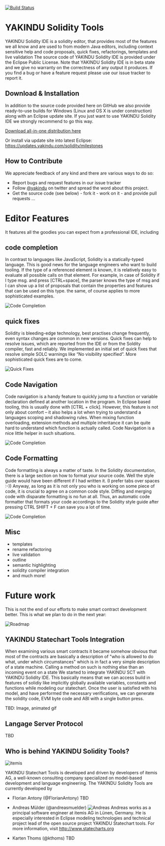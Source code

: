 [![Build Status](https://travis-ci.org/Yakindu/solidity-ide.svg?branch=master)](https://travis-ci.org/Yakindu/solidity-ide)

# YAKINDU Solidity Tools

YAKINDU Solidity IDE is a solidity editor, that provides most of the features we all know and are used to from modern Java editors, including context sensitive help and code proposals, quick fixes, refactorings, templates and live validation
The source code of YAKINDU Solidity IDE is provided under the Eclipse Public License. Note that YAKINDU Solidity IDE is in beta state and we give no warranty on the correctness of any output it produces. If you find a bug or have a feature request please use our issue tracker to report it. 

## Download & Installation

In addition to the source code provided here on GitHub we also provide ready-to-use builds for Windows (Linux and OS X is under construction) along with an Eclipse update site. If you just want to use YAKINDU Solidity IDE we strongly recommend to go this way.

[Download all-in-one distribution here](https://info.itemis.com/yakindu/solidity/download/ "YAKINDU Solidity Tools download")

Or install via update site into latest Eclipse:
https://updates.yakindu.com/solidity/milestones

## How to Contribute
We appreciate feedback of any kind and there are various ways to do so:
 * Report bugs and request features in our issue tracker
 * Follow [@yakindu](https://twitter.com/yakindu) on twitter and spread the word about this project.
 * Get the source code (see below) - fork it - work on it - and provide pull requests ...

# Editor Features
It features all the goodies you can expect from a professional IDE, including
## code completion
 In contrast to languages like JavaScript, Solidity is a statically-typed language. This is good news for the language engineers who want to build tooling. If the type of a referenced element is known, it is relatively easy to evaluate all possible calls on that element. For example, in case of Solidity if I type msg. and press [CTRL+space], the parser knows the type of msg and I can show up a list of proposals that contain the properties and features that can be used on this type. the same, of course applies to more sophisticated examples.
 
![Code Completion](https://cdn-images-1.medium.com/max/800/1*suh-p7fapC2NjX5Fhk7Unw.gif)

## quick fixes
 Solidity is bleeding-edge technology, best practises change frequently, even syntax changes are common in new versions. Quick fixes can help to resolve issues, which are reported from the IDE or from the Soldity compiler, fast and reliably. We implemented an initial set of quick fixes that resolve simple SOLC warnings like “No visibility specified”. More sophisticated quick fixes are to come.
 
![Quick Fixes](https://cdn-images-1.medium.com/max/800/1*QHIHgHGLgcP1MZqBpUEr9A.gif)
 
## Code Navigation
 Code navigation is a handy feature to quickly jump to a function or variable declaration defined at another location in the program. In Eclipse based tooling, this is usually done with [CTRL + click]. However, this feature is not only about comfort – it also helps a lot when trying to understand a languages scoping and shadowing rules. When mixing function overloading, extension methods and multiple inheritance it can be quite hard to understand which function is actually called. Code Navigation is a nice little helper in such situations.
 
![Code Completion](https://cdn-images-1.medium.com/max/800/1*7EjBdR4XrCbqMU0GrD_NDw.gif)
  
## Code Formatting
Code formatting is always a matter of taste. In the Solidity documentation, there is a large section on how to format your source code. Well the style guide would have been different if I had written it. (I prefer tabs over spaces :-)) Anyway, as long as it is not only you who is working on some piece of code, it is crucial to agree on a common code style. Diffing and merging code with disparate formatting is no fun at all. Thus, an automatic code formatter that formats your code accordings to the Solidity style guide after pressing CTRL SHIFT + F can save you a lot of time.

![Code Completion](https://cdn-images-1.medium.com/max/800/1*FTou79dllRwtfOqy8pEkPg.gif)
## Misc
 * templates
 * rename refactoring
 * live validation
 * outline
 * semantic highlighting
 * solidity compiler integration
 * and much more!

# Future work
This is not the end of our efforts to make smart contract development better. This is what we plan to do in the next year:

![Roadmap](https://pbs.twimg.com/media/DiOzdZ3W0AENFDq.jpg)

## YAKINDU Statechart Tools Integration
When examining various smart contracts it became somehow obvious that most of the contracts are basically a description of "who is allowed to do what, under which circumstances" which is in fact a very simple description of a state machine. Calling a method on such is nothing else than an incoming event on a state 
We started to integrate YAKINDU SCT with YAKINDU Solidity IDE. This basically means that we can access build in features of solidiy like implicitly globally available variables, constants and functions while modeling our statechart. Once the user is satisfied with his model, and have performed the necessary verifications, we can generate the solidity code, EVM byte code and ABI with a single button press. 

TBD: Image, animated gif

## Langage Server Protocol 

TBD

## Who is behind YAKINDU Solidity Tools? 

![itemis](https://www.itemis.com/hs-fs/hubfs/Corporate_Website/Logo-pur.png?t=1533137380606&width=130&name=Logo-pur.png)

YAKINDU Statechart Tools is developed and driven by developers of itemis AG, a well-known consulting company specialized on model-based development and language engineering. The YAKINDU Solidity Tools are currently developed by

 * Florian Antony (@FlorianAntony)
  TBD
 * Andreas Mülder (@andreasmuelder)
  ![Andreas](https://pbs.twimg.com/profile_images/921384204046422017/pjEaX8pJ_400x400.jpg)
  Andreas works as a principal software engineer at itemis AG in Lünen, Germany. He is especially interested in Eclipse modeling technologies and technical project lead of the open source project YAKINDU Statechart tools. For more information, visit http://www.statecharts.org
  
 * Karten Thoms (@kthoms)
 TBD









